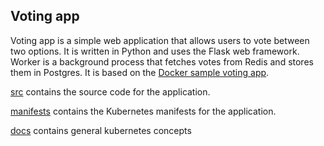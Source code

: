 ## Voting app

Voting app is a simple web application that allows users to vote between two options. It is written in Python and uses the Flask web framework. Worker is a background process that fetches votes from Redis and stores them in Postgres.
It is based on the [Docker sample voting app](https://github.com/dockersamples/example-voting-app). 

[src](src) contains the source code for the application.

[manifests](manifests) contains the Kubernetes manifests for the application.

[docs](../../docs) contains general kubernetes concepts